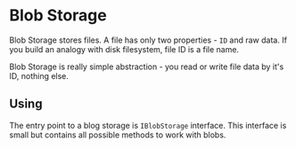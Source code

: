 # Blob Storage

Blob Storage stores files. A file has only two properties - `ID` and raw data. If you build an analogy with disk filesystem, file ID is a file name.

Blob Storage is really simple abstraction - you read or write file data by it's ID, nothing else.

## Using

The entry point to a blog storage is `IBlobStorage` interface. This interface is small but contains all possible methods to work with blobs.

